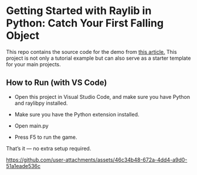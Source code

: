 # Getting Started with Raylib in Python: Catch Your First Falling Object

This repo contains the source code for the demo from [this article.](https://medium.com/@pentahedron/getting-started-with-raylib-in-python-catch-your-first-falling-object-76837b4afbe0) This project is not only a tutorial example but can also serve as a starter template for your main projects.

## How to Run (with VS Code)

* Open this project in Visual Studio Code, and make sure you have Python and raylibpy installed.

* Make sure you have the Python extension
 installed.

* Open main.py

* Press F5 to run the game.

That’s it — no extra setup required.

https://github.com/user-attachments/assets/46c34b48-672a-4dd4-a9d0-51a1eade536c
